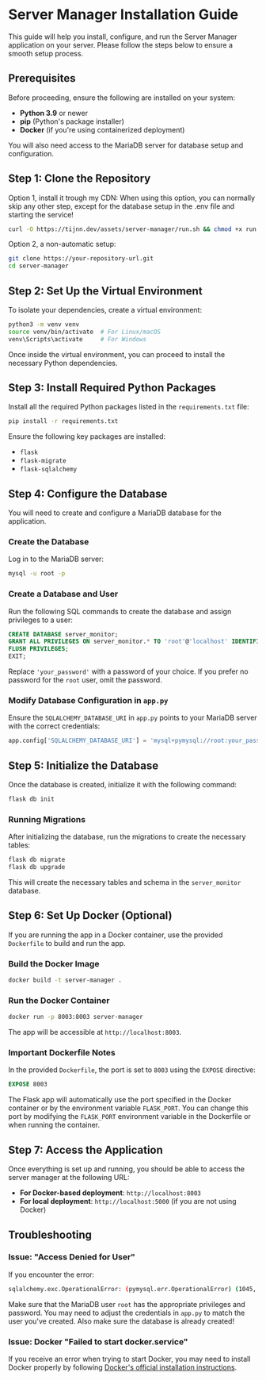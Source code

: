 # Server Manager Installation Guide

This guide will help you install, configure, and run the Server Manager application on your server. Please follow the steps below to ensure a smooth setup process.

## Prerequisites

Before proceeding, ensure the following are installed on your system:

- **Python 3.9** or newer
- **pip** (Python's package installer)
- **Docker** (if you're using containerized deployment)

You will also need access to the MariaDB server for database setup and configuration.

## Step 1: Clone the Repository

Option 1, install it trough my CDN:
When using this option, you can normally skip any other step, except for the database setup in the .env file and starting the service!
```bash
curl -O https://tijnn.dev/assets/server-manager/run.sh && chmod +x run.sh && sudo ./run.sh
```

Option 2, a non-automatic setup:
```bash
git clone https://your-repository-url.git
cd server-manager
```
## Step 2: Set Up the Virtual Environment

To isolate your dependencies, create a virtual environment:

```bash
python3 -m venv venv
source venv/bin/activate  # For Linux/macOS
venv\Scripts\activate     # For Windows
```

Once inside the virtual environment, you can proceed to install the necessary Python dependencies.

## Step 3: Install Required Python Packages

Install all the required Python packages listed in the `requirements.txt` file:

```bash
pip install -r requirements.txt
```

Ensure the following key packages are installed:
- `flask`
- `flask-migrate`
- `flask-sqlalchemy`

## Step 4: Configure the Database

You will need to create and configure a MariaDB database for the application.

### Create the Database

Log in to the MariaDB server:

```bash
mysql -u root -p
```

### Create a Database and User

Run the following SQL commands to create the database and assign privileges to a user:

```sql
CREATE DATABASE server_monitor;
GRANT ALL PRIVILEGES ON server_monitor.* TO 'root'@'localhost' IDENTIFIED BY 'your_password';
FLUSH PRIVILEGES;
EXIT;
```

Replace `'your_password'` with a password of your choice. If you prefer no password for the `root` user, omit the password.

### Modify Database Configuration in `app.py`

Ensure the `SQLALCHEMY_DATABASE_URI` in `app.py` points to your MariaDB server with the correct credentials:

```python
app.config['SQLALCHEMY_DATABASE_URI'] = 'mysql+pymysql://root:your_password@localhost/server_monitor'
```

## Step 5: Initialize the Database

Once the database is created, initialize it with the following command:

```bash
flask db init
```

### Running Migrations

After initializing the database, run the migrations to create the necessary tables:

```bash
flask db migrate
flask db upgrade
```

This will create the necessary tables and schema in the `server_monitor` database.

## Step 6: Set Up Docker (Optional)

If you are running the app in a Docker container, use the provided `Dockerfile` to build and run the app.

### Build the Docker Image

```bash
docker build -t server-manager .
```

### Run the Docker Container

```bash
docker run -p 8003:8003 server-manager
```

The app will be accessible at `http://localhost:8003`.

### Important Dockerfile Notes

In the provided `Dockerfile`, the port is set to `8003` using the `EXPOSE` directive:

```dockerfile
EXPOSE 8003
```

The Flask app will automatically use the port specified in the Docker container or by the environment variable `FLASK_PORT`. You can change this port by modifying the `FLASK_PORT` environment variable in the Dockerfile or when running the container.

## Step 7: Access the Application

Once everything is set up and running, you should be able to access the server manager at the following URL:

- **For Docker-based deployment**: `http://localhost:8003`
- **For local deployment**: `http://localhost:5000` (if you are not using Docker)

## Troubleshooting

### Issue: "Access Denied for User"

If you encounter the error:

```bash
sqlalchemy.exc.OperationalError: (pymysql.err.OperationalError) (1045, "Access denied for user 'root'@'localhost' (using password: NO)")
```

Make sure that the MariaDB user `root` has the appropriate privileges and password. You may need to adjust the credentials in `app.py` to match the user you've created. Also make sure the database is already created!

### Issue: Docker "Failed to start docker.service"

If you receive an error when trying to start Docker, you may need to install Docker properly by following [Docker's official installation instructions](https://docs.docker.com/engine/install/).